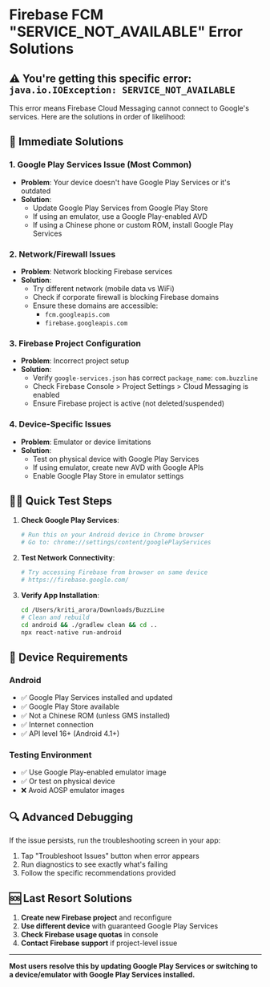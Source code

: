 # Firebase FCM "SERVICE_NOT_AVAILABLE" Error Solutions

## ⚠️ You're getting this specific error: `java.io.IOException: SERVICE_NOT_AVAILABLE`

This error means Firebase Cloud Messaging cannot connect to Google's services. Here are the solutions in order of likelihood:

## 🔧 Immediate Solutions

### 1. **Google Play Services Issue (Most Common)**
- **Problem**: Your device doesn't have Google Play Services or it's outdated
- **Solution**: 
  - Update Google Play Services from Google Play Store
  - If using an emulator, use a Google Play-enabled AVD
  - If using a Chinese phone or custom ROM, install Google Play Services

### 2. **Network/Firewall Issues**
- **Problem**: Network blocking Firebase services
- **Solution**:
  - Try different network (mobile data vs WiFi)
  - Check if corporate firewall is blocking Firebase domains
  - Ensure these domains are accessible:
    - `fcm.googleapis.com`
    - `firebase.googleapis.com`

### 3. **Firebase Project Configuration**
- **Problem**: Incorrect project setup
- **Solution**:
  - Verify `google-services.json` has correct `package_name`: `com.buzzline`
  - Check Firebase Console > Project Settings > Cloud Messaging is enabled
  - Ensure Firebase project is active (not deleted/suspended)

### 4. **Device-Specific Issues**
- **Problem**: Emulator or device limitations
- **Solution**:
  - Test on physical device with Google Play Services
  - If using emulator, create new AVD with Google APIs
  - Enable Google Play Store in emulator settings

## 🏃‍♂️ Quick Test Steps

1. **Check Google Play Services**:
   ```bash
   # Run this on your Android device in Chrome browser
   # Go to: chrome://settings/content/googlePlayServices
   ```

2. **Test Network Connectivity**:
   ```bash
   # Try accessing Firebase from browser on same device
   # https://firebase.google.com/
   ```

3. **Verify App Installation**:
   ```bash
   cd /Users/kriti_arora/Downloads/BuzzLine
   # Clean and rebuild
   cd android && ./gradlew clean && cd ..
   npx react-native run-android
   ```

## 📱 Device Requirements

### Android
- ✅ Google Play Services installed and updated
- ✅ Google Play Store available
- ✅ Not a Chinese ROM (unless GMS installed)
- ✅ Internet connection
- ✅ API level 16+ (Android 4.1+)

### Testing Environment
- ✅ Use Google Play-enabled emulator image
- ✅ Or test on physical device
- ❌ Avoid AOSP emulator images

## 🔍 Advanced Debugging

If the issue persists, run the troubleshooting screen in your app:
1. Tap "Troubleshoot Issues" button when error appears
2. Run diagnostics to see exactly what's failing
3. Follow the specific recommendations provided

## 🆘 Last Resort Solutions

1. **Create new Firebase project** and reconfigure
2. **Use different device** with guaranteed Google Play Services
3. **Check Firebase usage quotas** in console
4. **Contact Firebase support** if project-level issue

---

**Most users resolve this by updating Google Play Services or switching to a device/emulator with Google Play Services installed.**
